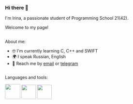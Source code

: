 ### Hi there 👋
I'm Irina, a passionate student of Programming School 21(42).

Welcome to my page! 
##
About me:
- :nerd_face: I'm currently learning C, C++ and SWIFT
- :earth_africa: I speak Russian, English
- :e-mail: Reach me by [email](kis.93@mail.ru) or [telegram](https://t.me/irrishka_k)

##
Languages and tools:

<img src="https://cdn.jsdelivr.net/gh/devicons/devicon/icons/c/c-original.svg" width="50"/> <img src="https://cdn.jsdelivr.net/gh/devicons/devicon/icons/git/git-original.svg" width="48"/>  <img src="https://cdn.jsdelivr.net/gh/devicons/devicon/icons/gitlab/gitlab-plain-wordmark.svg" width="48"/>
          
##
